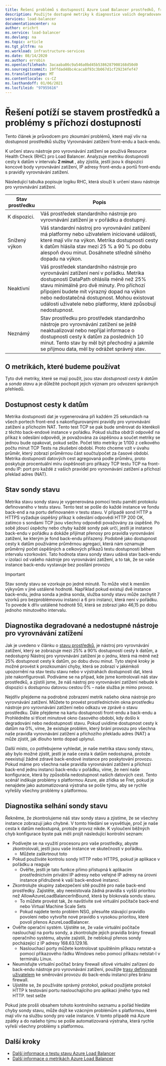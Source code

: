 ```yaml
---
title: Řešení problémů s dostupností Azure Load Balancer prostředků, front-endu a dostupnosti back-endu
description: Použijte dostupné metriky k diagnostice vašich degradované nebo nedostupné služby Azure Standard Load Balancer.
services: load-balancer
documentationcenter: na
author: erichrt
ms.service: load-balancer
ms.devlang: na
ms.topic: article
ms.tgt_pltfrm: na
ms.workload: infrastructure-services
ms.date: 08/14/2020
ms.author: errobin
ms.openlocfilehash: 3acaaba86c9a546a0bd45b5386287908168d50d0
ms.sourcegitcommit: 19ffdad48bc4caca8f93c3b067d1cf29234fef47
ms.translationtype: MT
ms.contentlocale: cs-CZ
ms.lasthandoff: 01/06/2021
ms.locfileid: "97955616"
---
```

# <a name="troubleshoot-resource-health-and-inbound-availability-issues"></a>Řešení potíží se stavem prostředků a problémy s příchozí dostupností 

Tento článek je průvodcem pro zkoumání problémů, které mají vliv na dostupnost prostředků služby Vyrovnávání zatížení front-endu a back-endu. 

K určení stavu nástroje pro vyrovnávání zatížení se používá Resource Health Check (RHC) pro Load Balancer. Analyzuje metriku dostupnosti cesty k datům v intervalu **2 minut** , aby zjistila, jestli jsou k dispozici koncové body vyrovnávání zatížení, IP adresy front-endu a portů front-endu s pravidly vyrovnávání zatížení.

Následující tabulka popisuje logiku RHC, která slouží k určení stavu nástroje pro vyrovnávání zatížení.

| Stav prostředku | Popis |
| --- | --- |
| K dispozici. | Váš prostředek standardního nástroje pro vyrovnávání zatížení je v pořádku a dostupný. |
| Snížený výkon | Váš standardní nástroj pro vyrovnávání zatížení má platformy nebo uživatelem iniciované události, které mají vliv na výkon. Metrika dostupnosti cesty k datům hlásila stav mezi 25 % a 90 % po dobu alespoň dvou minut. Dosáhnete středně silného dopadu na výkon. 
| Neaktivní | Váš prostředek standardního nástroje pro vyrovnávání zatížení není v pořádku. Metrika dostupnosti DataPath ohlásila méně než 25% stavu minimálně pro dvě minuty. Pro příchozí připojení budete mít výrazný dopad na výkon nebo nedostatečná dostupnost. Mohou existovat události uživatele nebo platformy, které způsobují nedostupnost. |
| Neznámý | Stav prostředku pro prostředek standardního nástroje pro vyrovnávání zatížení se ještě neaktualizoval nebo nepřijal informace o dostupnosti cesty k datům za posledních 10 minut. Tento stav by měl být přechodný a jakmile se přijmou data, měl by odrážet správný stav. |


## <a name="about-the-metrics-well-use"></a>O metrikách, které budeme používat
Tyto dvě metriky, které se mají použít, jsou stav *dostupnosti cesty k datům* a *sonda stavu* a je důležité pochopit jejich význam pro odvození správných přehledů. 

## <a name="data-path-availability"></a>Dostupnost cesty k datům
Metrika dostupnosti dat je vygenerována při každém 25 sekundách na všech portech front-end s nakonfigurovanými pravidly pro vyrovnávání zatížení a příchozím NAT. Tento test TCP se pak bude směrovat do kterékoli z těchto back-endové instance v pořádku. Pokud služba obdrží odpověď na příkaz k odeslání odpovědi, je považována za úspěšnou a součet metriky se jednou bude opakovat, pokud selže. Počet této metriky je 1/100 z celkového počtu minut TCP Tests na zkušební období. Proto chceme vzít v úvahu průměr, který zobrazí průměrnou část součtu/počet za časové období. Metrika dostupnosti datových cest agregovaná podle průměru, proto poskytuje procentuální míru úspěšnosti pro příkazy TCP testu TCP na front-endu IP: port pro každé z vašich pravidel pro vyrovnávání zatížení a příchozí překlad adres (NAT).

## <a name="health-probe-status"></a>Stav sondy stavu
Metrika stavu sondy stavu je vygenerována pomocí testu paměti protokolu definovaného v testu stavu. Tento test se pošle do každé instance ve fondu back-end a na portu definovaném v testu stavu. V případě sond HTTP a HTTPS vyžaduje úspěšný příkaz k odeslání odpovědi HTTP 200 OK, zatímco s sondami TCP jsou všechny odpovědi považovány za úspěšné. Po sobě jdoucí úspěchy nebo chyby každé sondy pak určí, jestli je instance back-endu v pořádku a dokáže přijímat přenosy pro pravidla vyrovnávání zatížení, ke kterým je fond back-endu přiřazený. Podobně jako dostupnost cesty k datům používáme průměrnou agregaci, která nám oznamuje průměrný počet úspěšných a celkových příkazů testu dostupnosti během intervalu vzorkování. Tato hodnota stavu sondy stavu udává stav back-endu v izolaci od vašeho nástroje pro vyrovnávání zatížení, a to tak, že se vaše instance back-endu vystavuje bez posílání provozu

>[!IMPORTANT]
>Stav sondy stavu se vzorkuje po jedné minutě. To může vést k menším výkyvům v jiné ustálené hodnotě. Například pokud existují dvě instance back-endu, jedna sonda a jedna sonda, služba sondy stavu může zachytit 7 vzorků pro bezproblémovou instanci a 6 pro instanci, která není v pořádku. To povede k dřív ustálené hodnotě 50, která se zobrazí jako 46,15 po dobu jednoho minutového intervalu. 

## <a name="diagnose-degraded-and-unavailable-load-balancers"></a>Diagnostika degradované a nedostupné nástroje pro vyrovnávání zatížení
Jak je uvedeno v článku o [stavu prostředků](load-balancer-standard-diagnostics.md#resource-health-status), je nástroj pro vyrovnávání zatížení, který se zobrazuje mezi 25% a 90% dostupností cesty k datům, a nedostupný Nástroj pro vyrovnávání zatížení je o jednu, která má méně než 25% dostupnost cesty k datům, po dobu dvou minut. Tyto stejné kroky je možné provést k prozkoumání chyby, která se zobrazí v jakémkoli upozornění na stav testu stavu nebo v výstrahách dostupnosti dat, která jste nakonfigurovali. Podíváme se na případ, kde jsme kontrolovali náš stav prostředků, a zjistili jsme, že náš nástroj pro vyrovnávání zatížení nebude k dispozici s dostupnou datovou cestou 0% – naše služba je mimo provoz.

Nejdřív přejdeme na podrobné zobrazení metrik našeho okna nástroje pro vyrovnávání zatížení. Můžete to provést prostřednictvím okna prostředku nástroje pro vyrovnávání zatížení nebo odkazu ve zprávě o stavu prostředku.  Dále přejdeme na kartu dostupnosti front-endu a back-endu a Prohlédněte si třicet minutové okno časového období, kdy došlo k degradování nebo nedostupnosti stavu. Pokud uvidíme dostupnost cesty k datům na 0%, víme, že existuje problém, který brání provozu pro všechna naše pravidla vyrovnávání zatížení a příchozího překladu adres (NAT) a může zjistit, jak dlouho tento dopad uplynul. 

Další místo, co potřebujeme vyhledat, je naše metrika stavu sondy stavu, aby bylo možné zjistit, jestli je naše cesta k datům nedostupná, protože neexistují žádné zdravé back-endové instance pro poskytování provozu. Pokud máme pro všechna naše pravidla vyrovnávání zatížení a příchozí back-end jednu instanci back-endu v pořádku, víme, že není naše konfigurace, která by způsobila nedostupnost našich datových cest. Tento scénář indikuje problémy s platformou Azure, ale zřídka se Fret, pokud je nenajdete jako automatizovaná výstraha se pošle týmu, aby se rychle vyřešily všechny problémy s platformou.

## <a name="diagnose-health-probe-failures"></a>Diagnostika selhání sondy stavu
Řekněme, že zkontrolujeme náš stav sondy stavu a zjistíme, že se všechny instance zobrazují jako chybné. V tomto hledání se vysvětluje, proč je naše cesta k datům nedostupná, protože provoz nikde. K vyloučení běžných chyb konfigurace byste pak měli projít následující kontrolní seznam:
* Podívejte se na využití procesoru pro vaše prostředky, abyste zkontrolovali, jestli jsou vaše instance ve skutečnosti v pořádku.
  * Můžete zaškrtnout toto 
* Pokud používáte kontrolu sondy HTTP nebo HTTPS, pokud je aplikace v pořádku a reaguje
  * Ověřte, jestli je tato funkce přímo přístupná k aplikacím prostřednictvím privátní IP adresy nebo veřejné IP adresy na úrovni instance přidružené k vaší back-endové instanci.
* Zkontrolujte skupiny zabezpečení sítě použité pro naše back-end prostředky. Zajistěte, aby neexistovala žádná pravidla s vyšší prioritou než AllowAzureLoadBalancerInBound, která by blokovala sondu stavu.
  * To můžete provést tak, že navštívíte své virtuální počítače back-end nebo Virtual Machine Scale Sets
  * Pokud najdete tento problém NSG, přesuňte stávající pravidlo povolení nebo vytvořte nové pravidlo s vysokou prioritou, které povolí přenos AzureLoadBalancer.
* Ověřte operační systém. Ujistěte se, že vaše virtuální počítače naslouchají na portu sondy, a zkontrolujte jejich pravidla brány firewall operačního systému, abyste zajistili, že neblokují přenos sondy pocházející z IP adresy 168.63.129.16.
  * Naslouchací porty můžete kontrolovat spuštěním příkazu netstat-a pomocí příkazového řádku Windows nebo pomocí příkazu netstat-l v terminálu Linux.
* Neumísťujte virtuální počítač brány firewall síťové virtuální zařízení do back-endu nástroje pro vyrovnávání zatížení, použijte [trasy definované uživatelem](../virtual-network/virtual-networks-udr-overview.md#user-defined) ke směrování provozu do back-endu instancí přes bránu firewall.
* Ujistěte se, že používáte správný protokol, pokud použijete protokol HTTP k testování portu naslouchajícího pro aplikaci jiného typu než HTTP. test selže

Pokud jste prošli obsahem tohoto kontrolního seznamu a pořád hledáte chyby sondy stavu, může dojít ke vzácným problémům s platformou, které mají vliv na službu sondy pro vaše instance. V tomto případě má Azure zpátky a do našeho týmu se pošle automatizovaná výstraha, která rychle vyřeší všechny problémy s platformou.

## <a name="next-steps"></a>Další kroky

* [Další informace o testu stavu Azure Load Balancer](load-balancer-custom-probe-overview.md)
* [Další informace o metrikách Azure Load Balancer](load-balancer-standard-diagnostics.md)
